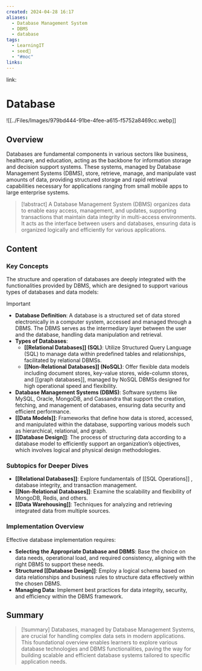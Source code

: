 ```yaml
---
created: 2024-04-28 16:17
aliases:
  - Database Management System
  - DBMS
  - database
tags:
  - LearningIT
  - seed🌱
  - "#moc"
links:
---
```


link:

# Database

![[../Files/Images/979bd444-91be-4fee-a615-f5752a8469cc.webp]]



## Overview
Databases are fundamental components in various sectors like business, healthcare, and education, acting as the backbone for information storage and decision support systems. These systems, managed by Database Management Systems (DBMS), store, retrieve, manage, and manipulate vast amounts of data, providing structured storage and rapid retrieval capabilities necessary for applications ranging from small mobile apps to large enterprise systems.

> [!abstract] 
> A Database Management System (DBMS) organizes data to enable easy access, management, and updates, supporting transactions that maintain data integrity in multi-access environments. It acts as the interface between users and databases, ensuring data is organized logically and efficiently for various applications.

## Content

### Key Concepts

The structure and operation of databases are deeply integrated with the functionalities provided by DBMS, which are designed to support various types of databases and data models:

> [!important]
> 
> - **Database Definition**: A database is a structured set of data stored electronically in a computer system, accessed and managed through a DBMS. The DBMS serves as the intermediary layer between the user and the database, handling data manipulation and retrieval.
> - **Types of Databases**:
>     - **[[Relational Databases]] (SQL)**: Utilize Structured Query Language (SQL) to manage data within predefined tables and relationships, facilitated by relational DBMSs.
>     - **[[Non-Relational Databases]] (NoSQL)**: Offer flexible data models including document stores, key-value stores, wide-column stores, and [[graph databases]], managed by NoSQL DBMSs designed for high operational speed and flexibility.
> - **Database Management Systems (DBMS)**: Software systems like MySQL, Oracle, MongoDB, and Cassandra that support the creation, fetching, and management of databases, ensuring data security and efficient performance.
> - **[[Data Models]]**: Frameworks that define how data is stored, accessed, and manipulated within the database, supporting various models such as hierarchical, relational, and graph.
> - **[[Database Design]]**: The process of structuring data according to a database model to efficiently support an organization’s objectives, which involves logical and physical design methodologies.

### Subtopics for Deeper Dives

- **[[Relational Databases]]**: Explore fundamentals of [[SQL Operations]] , database integrity, and transaction management.
- **[[Non-Relational Databases]]**: Examine the scalability and flexibility of MongoDB, Redis, and others.
- **[[Data Warehousing]]**: Techniques for analyzing and retrieving integrated data from multiple sources.

### Implementation Overview

Effective database implementation requires:

- **Selecting the Appropriate Database and DBMS**: Base the choice on data needs, operational load, and required consistency, aligning with the right DBMS to support these needs.
- **Structured [[Database Design]]**: Employ a logical schema based on data relationships and business rules to structure data effectively within the chosen DBMS.
- **Managing Data**: Implement best practices for data integrity, security, and efficiency within the DBMS framework.

## Summary

> [!summary]
>  Databases, managed by Database Management Systems, are crucial for handling complex data sets in modern applications. This foundational overview enables learners to explore various database technologies and DBMS functionalities, paving the way for building scalable and efficient database systems tailored to specific application needs.



